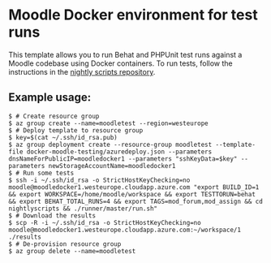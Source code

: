 # Moodle Docker environment for test runs

This template allows you to run Behat and PHPUnit test runs against a Moodle codebase using Docker containers.
To run tests, follow the instructions in the [nightly scripts repository](https://git.in.moodle.com/integration/nightlyscripts/blob/master/runner/README.md).

## Example usage:
```
$ # Create resource group
$ az group create --name=moodletest --region=westeurope
$ # Deploy template to resource group
$ key=$(cat ~/.ssh/id_rsa.pub)
$ az group deployment create --resource-group moodletest --template-file docker-moodle-testing/azuredeploy.json --parameters dnsNameForPublicIP=moodledocker1 --parameters "sshKeyData=$key" --parameters newStorageAccountName=moodledocker1
$ # Run some tests
$ ssh -i ~/.ssh/id_rsa -o StrictHostKeyChecking=no moodle@moodledocker1.westeurope.cloudapp.azure.com "export BUILD_ID=1 && export WORKSPACE=/home/moodle/workspace && export TESTTORUN=behat && export BEHAT_TOTAL_RUNS=4 && export TAGS=mod_forum,mod_assign && cd nightlyscripts && ./runner/master/run.sh"
$ # Download the results
$ scp -R -i ~/.ssh/id_rsa -o StrictHostKeyChecking=no moodle@moodledocker1.westeurope.cloudapp.azure.com:~/workspace/1 ./results
$ # De-provision resource group
$ az group delete --name=moodletest
```
